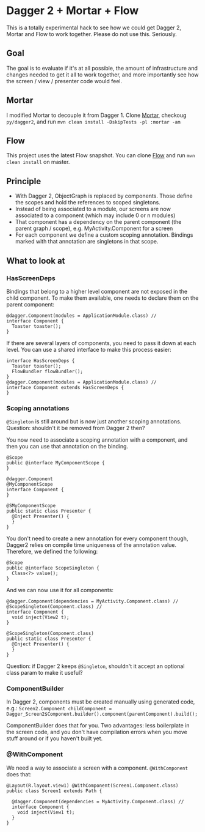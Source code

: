 # Dagger 2 + Mortar + Flow

This is a totally experimental hack to see how we could get Dagger 2, Mortar and Flow to work together. Please do not use this. Seriously.

## Goal

The goal is to evaluate if it's at all possible, the amount of infrastructure and changes needed to get it all to work together, and more importantly see how the screen / view / presenter code would feel.

## Mortar

I modified Mortar to decouple it from Dagger 1. Clone [Mortar](https://github.com/square/mortar), checkoug `py/dagger2`, and run `mvn clean install -DskipTests -pl :mortar -am`

## Flow

This project uses the latest Flow snapshot. You can clone [Flow](https://github.com/square/flow) and run `mvn clean install` on master.

## Principle

* With Dagger 2, ObjectGraph is replaced by components. Those define the scopes and hold the references to scoped singletons.
* Instead of being associated to a module, our screens are now associated to a component (which may include 0 or n modules)
* That component has a dependency on the parent component (the parent graph / scope), e.g. MyActivity.Component for a screen
* For each component we define a custom scoping annotation. Bindings marked with that annotation are singletons in that scope.

## What to look at

### HasScreenDeps

Bindings that belong to a higher level component are not exposed in the child component. To make them available, one needs to declare them on the parent component:

```
@dagger.Component(modules = ApplicationModule.class) //
interface Component {
  Toaster toaster();
}
```

If there are several layers of components, you need to pass it down at each level. You can use a shared interface to make this process easier:

```
interface HasScreenDeps {
  Toaster toaster();
  FlowBundler flowBundler();
}
@dagger.Component(modules = ApplicationModule.class) //
interface Component extends HasScreenDeps {
}
```

### Scoping annotations

`@Singleton` is still around but is now just another scoping annotations. Question: shouldn't it be removed from Dagger 2 then?

You now need to associate a scoping annotation with a component, and then you can use that annotation on the binding.

```
@Scope
public @interface MyComponentScope {
}

@dagger.Component
@MyComponentScope
interface Component {
}

@SMyComponentScope
public static class Presenter {
  @Inject Presenter() {
  }
}
```

You don't need to create a new annotation for every component though, Dagger2 relies on compile time uniqueness of the annotation value. Therefore, we defined the following:

```
@Scope
public @interface ScopeSingleton {
  Class<?> value();
}
```

And we can now use it for all components:

```
@dagger.Component(dependencies = MyActivity.Component.class) //
@ScopeSingleton(Component.class) //
interface Component {
  void inject(View2 t);
}

@ScopeSingleton(Component.class)
public static class Presenter {
  @Inject Presenter() {
  }
}
```

Question: if Dagger 2 keeps `@Singleton`, shouldn't it accept an optional class param to make it useful?

### ComponentBuilder

In Dagger 2, components must be created manually using generated code, e.g.: `Screen2.Component childComponent = Dagger_Screen2$Component.builder().component(parentComponent).build();`

ComponentBuilder does that for you. Two advantages: less boilerplate in the screen code, and you don't have compilation errors when you move stuff around or if you haven't built yet.

### @WithComponent

We need a way to associate a screen with a component. `@WithComponent` does that:

```
@Layout(R.layout.view1) @WithComponent(Screen1.Component.class)
public class Screen1 extends Path {

  @dagger.Component(dependencies = MyActivity.Component.class) //
  interface Component {
    void inject(View1 t);
  }
}
```